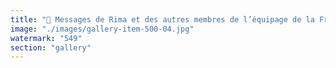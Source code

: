 ```yaml
---
title: "🚨 Messages de Rima et des autres membres de l’équipage de la Freedom Flotilla. <br /><br />Restons mobilisés jusqu’à ce que tous les membres de l’équipage soient de retour. <br /><br /><br />#freedomflotilla <br />#freemadleen"
image: "./images/gallery-item-500-04.jpg"
watermark: "549"
section: "gallery"
---
```


